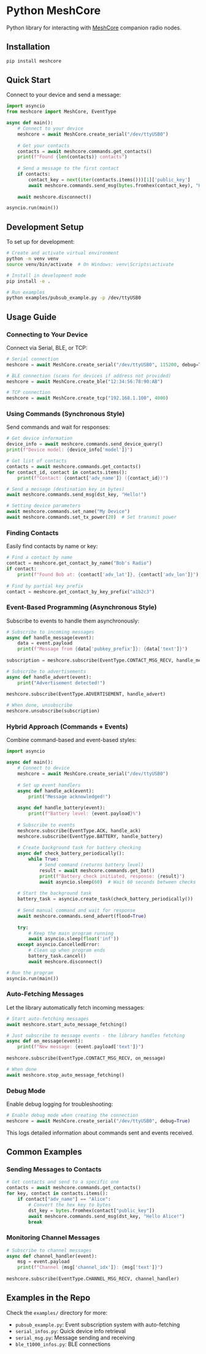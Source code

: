 # Python MeshCore

Python library for interacting with [MeshCore](https://meshcore.co.uk) companion radio nodes.

## Installation

```bash
pip install meshcore
```

## Quick Start

Connect to your device and send a message:

```python
import asyncio
from meshcore import MeshCore, EventType

async def main():
    # Connect to your device
    meshcore = await MeshCore.create_serial("/dev/ttyUSB0")
    
    # Get your contacts
    contacts = await meshcore.commands.get_contacts()
    print(f"Found {len(contacts)} contacts")
    
    # Send a message to the first contact
    if contacts:
        contact_key = next(iter(contacts.items()))[1]['public_key']
        await meshcore.commands.send_msg(bytes.fromhex(contact_key), "Hello from Python!")
    
    await meshcore.disconnect()

asyncio.run(main())
```

## Development Setup

To set up for development:

```bash
# Create and activate virtual environment
python -m venv venv
source venv/bin/activate  # On Windows: venv\Scripts\activate

# Install in development mode
pip install -e .

# Run examples
python examples/pubsub_example.py -p /dev/ttyUSB0
```

## Usage Guide

### Connecting to Your Device

Connect via Serial, BLE, or TCP:

```python
# Serial connection
meshcore = await MeshCore.create_serial("/dev/ttyUSB0", 115200, debug=True)

# BLE connection (scans for devices if address not provided)
meshcore = await MeshCore.create_ble("12:34:56:78:90:AB")

# TCP connection
meshcore = await MeshCore.create_tcp("192.168.1.100", 4000)
```

### Using Commands (Synchronous Style)

Send commands and wait for responses:

```python
# Get device information
device_info = await meshcore.commands.send_device_query()
print(f"Device model: {device_info['model']}")

# Get list of contacts
contacts = await meshcore.commands.get_contacts()
for contact_id, contact in contacts.items():
    print(f"Contact: {contact['adv_name']} ({contact_id})")

# Send a message (destination key in bytes)
await meshcore.commands.send_msg(dst_key, "Hello!")

# Setting device parameters
await meshcore.commands.set_name("My Device")
await meshcore.commands.set_tx_power(20)  # Set transmit power
```

### Finding Contacts

Easily find contacts by name or key:

```python
# Find a contact by name
contact = meshcore.get_contact_by_name("Bob's Radio")
if contact:
    print(f"Found Bob at: {contact['adv_lat']}, {contact['adv_lon']}")
    
# Find by partial key prefix
contact = meshcore.get_contact_by_key_prefix("a1b2c3")
```

### Event-Based Programming (Asynchronous Style)

Subscribe to events to handle them asynchronously:

```python
# Subscribe to incoming messages
async def handle_message(event):
    data = event.payload
    print(f"Message from {data['pubkey_prefix']}: {data['text']}")
    
subscription = meshcore.subscribe(EventType.CONTACT_MSG_RECV, handle_message)

# Subscribe to advertisements
async def handle_advert(event):
    print("Advertisement detected!")
    
meshcore.subscribe(EventType.ADVERTISEMENT, handle_advert)

# When done, unsubscribe
meshcore.unsubscribe(subscription)
```

### Hybrid Approach (Commands + Events)

Combine command-based and event-based styles:

```python
import asyncio

async def main():
    # Connect to device
    meshcore = await MeshCore.create_serial("/dev/ttyUSB0")
    
    # Set up event handlers
    async def handle_ack(event):
        print("Message acknowledged!")
    
    async def handle_battery(event):
        print(f"Battery level: {event.payload}%")
    
    # Subscribe to events
    meshcore.subscribe(EventType.ACK, handle_ack)
    meshcore.subscribe(EventType.BATTERY, handle_battery)
    
    # Create background task for battery checking
    async def check_battery_periodically():
        while True:
            # Send command (returns battery level)
            result = await meshcore.commands.get_bat()
            print(f"Battery check initiated, response: {result}")
            await asyncio.sleep(60)  # Wait 60 seconds between checks
    
    # Start the background task
    battery_task = asyncio.create_task(check_battery_periodically())
    
    # Send manual command and wait for response
    await meshcore.commands.send_advert(flood=True)
    
    try:
        # Keep the main program running
        await asyncio.sleep(float('inf'))
    except asyncio.CancelledError:
        # Clean up when program ends
        battery_task.cancel()
        await meshcore.disconnect()

# Run the program
asyncio.run(main())
```

### Auto-Fetching Messages

Let the library automatically fetch incoming messages:

```python
# Start auto-fetching messages
await meshcore.start_auto_message_fetching()

# Just subscribe to message events - the library handles fetching
async def on_message(event):
    print(f"New message: {event.payload['text']}")
    
meshcore.subscribe(EventType.CONTACT_MSG_RECV, on_message)

# When done
await meshcore.stop_auto_message_fetching()
```

### Debug Mode

Enable debug logging for troubleshooting:

```python
# Enable debug mode when creating the connection
meshcore = await MeshCore.create_serial("/dev/ttyUSB0", debug=True)
```

This logs detailed information about commands sent and events received.

## Common Examples

### Sending Messages to Contacts

```python
# Get contacts and send to a specific one
contacts = await meshcore.commands.get_contacts()
for key, contact in contacts.items():
    if contact["adv_name"] == "Alice":
        # Convert the hex key to bytes
        dst_key = bytes.fromhex(contact["public_key"])
        await meshcore.commands.send_msg(dst_key, "Hello Alice!")
        break
```

### Monitoring Channel Messages

```python
# Subscribe to channel messages
async def channel_handler(event):
    msg = event.payload
    print(f"Channel {msg['channel_idx']}: {msg['text']}")
    
meshcore.subscribe(EventType.CHANNEL_MSG_RECV, channel_handler)
```

## Examples in the Repo

Check the `examples/` directory for more:

- `pubsub_example.py`: Event subscription system with auto-fetching
- `serial_infos.py`: Quick device info retrieval
- `serial_msg.py`: Message sending and receiving
- `ble_t1000_infos.py`: BLE connections

